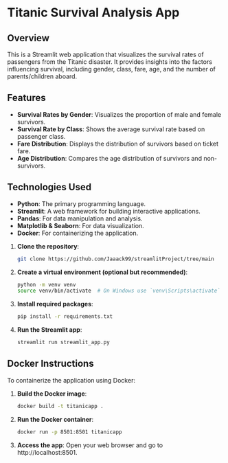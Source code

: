 # Titanic Survival Analysis App

## Overview
This is a Streamlit web application that visualizes the survival rates of passengers from the Titanic disaster. It provides insights into the factors influencing survival, including gender, class, fare, age, and the number of parents/children aboard.

## Features
- **Survival Rates by Gender**: Visualizes the proportion of male and female survivors.
- **Survival Rate by Class**: Shows the average survival rate based on passenger class.
- **Fare Distribution**: Displays the distribution of survivors based on ticket fare.
- **Age Distribution**: Compares the age distribution of survivors and non-survivors.

## Technologies Used
- **Python**: The primary programming language.
- **Streamlit**: A web framework for building interactive applications.
- **Pandas**: For data manipulation and analysis.
- **Matplotlib & Seaborn**: For data visualization.
- **Docker**: For containerizing the application.

1. **Clone the repository**:
   ```bash
   git clone https://github.com/Jaaack99/streamlitProject/tree/main

2. **Create a virtual environment (optional but recommended)**:
   ```bash
   python -m venv venv
   source venv/bin/activate  # On Windows use `venv\Scripts\activate`

3. **Install required packages**:
   ```bash
   pip install -r requirements.txt

4. **Run the Streamlit app**:
   ```bash
   streamlit run streamlit_app.py


## Docker Instructions
To containerize the application using Docker:

1. **Build the Docker image**:
   ```bash
   docker build -t titanicapp .

2. **Run the Docker container**:
   ```bash
   docker run -p 8501:8501 titanicapp

3. **Access the app**:
   Open your web browser and go to http://localhost:8501.


